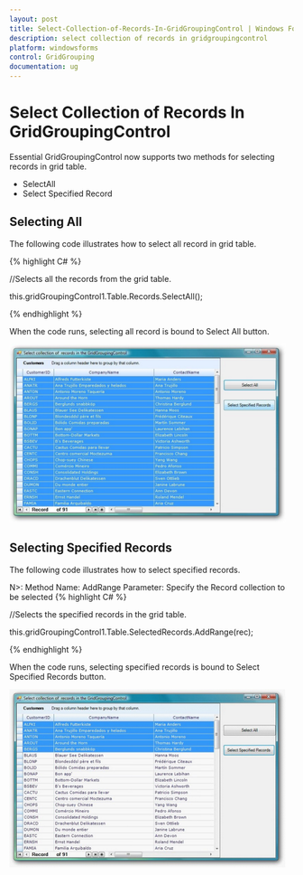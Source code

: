 ```yaml
---
layout: post
title: Select-Collection-of-Records-In-GridGroupingControl | Windows Forms | Syncfusion
description: select collection of records in gridgroupingcontrol
platform: windowsforms
control: GridGrouping
documentation: ug
---
```


# Select Collection of Records In GridGroupingControl

Essential GridGroupingControl now supports two methods for selecting records in grid table. 

* SelectAll
* Select Specified Record



## Selecting All

The following code illustrates how to select all record in grid table.

{% highlight C# %} 

//Selects all the records from the grid table.

this.gridGroupingControl1.Table.Records.SelectAll();

 {% endhighlight %}

When the code runs, selecting all record is bound to Select All button.

 ![](Select-Collection-of-Records-In-GridGroupingControl_images/Select-Collection-of-Records-In-GridGroupingControl_img1.png)





## Selecting Specified Records

The following code illustrates how to select specified records.

N>: Method Name:  AddRange   Parameter: Specify the Record collection to be selected
{% highlight C# %} 

//Selects the specified records in the grid table.

this.gridGroupingControl1.Table.SelectedRecords.AddRange(rec);

 {% endhighlight %}

When the code runs, selecting specified records is bound to Select Specified Records button. 

 ![](Select-Collection-of-Records-In-GridGroupingControl_images/Select-Collection-of-Records-In-GridGroupingControl_img3.png) 



